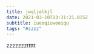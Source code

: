 ```yaml
---
title: jwqljelkjl
date: 2021-03-10T13:31:21.015Z
subtitle: iueoqiuweoiqu
tags: "#zzzz"
---
```

zzzzzzzttttt